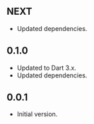 ## NEXT

- Updated dependencies.

## 0.1.0

- Updated to Dart 3.x.
- Updated dependencies.

## 0.0.1

- Initial version.
